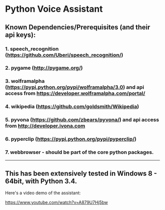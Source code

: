 # Python Voice Assistant

## Known Dependencies/Prerequisites (and their api keys):

### 1. speech_recognition (https://github.com/Uberi/speech_recognition/)
### 2. pygame (http://pygame.org/)
### 3. wolframalpha (https://pypi.python.org/pypi/wolframalpha/3.0) and api access from https://developer.wolframalpha.com/portal/
### 4. wikipedia (https://github.com/goldsmith/Wikipedia)
### 5. pyvona (https://github.com/zbears/pyvona/) and api access from http://developer.ivona.com
### 6. pyperclip (https://pypi.python.org/pypi/pyperclip/)
### 7. webbrowser - should be part of the core python packages. 

---
This has been extensively tested in Windows 8 - 64bit, with Python 3.4. 
---
Here's a video demo of the assistant:

https://www.youtube.com/watch?v=A879U7Hj5bw

